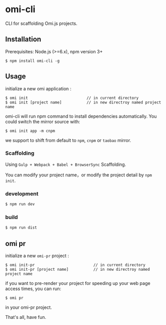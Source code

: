 # omi-cli

CLI for scaffolding Omi.js projects.


## Installation
Prerequisites: Node.js (>=6.x), npm version 3+

```
$ npm install omi-cli -g
```

## Usage
initialize a new omi application :

```
$ omi init                          // in current directory
$ omi init [project name]           // in new directroy named project name
```

omi-cli will run npm command to install dependencies automatically. You could switch the mirror source with:

```
$ omi init app -m cnpm 
```

we support to shift from default to `npm`, `cnpm` or `taobao` mirror.


### Scaffolding

Using `Gulp + Webpack + Babel + BrowserSync` Scaffolding.

You can modify your project name，or modify the project detail by `npm init`.

### development

``` js
$ npm run dev
```

### build

``` js
$ npm run dist
```

## omi pr

initialize a new `omi-pr` project :

```
$ omi init-pr                          // in current directory
$ omi init-pr [project name]           // in new directroy named project name
```

if you want to pre-render your project for speeding up your web page access times, you can run:

```
$ omi pr
```

in your omi-pr project.

That's all, have fun.